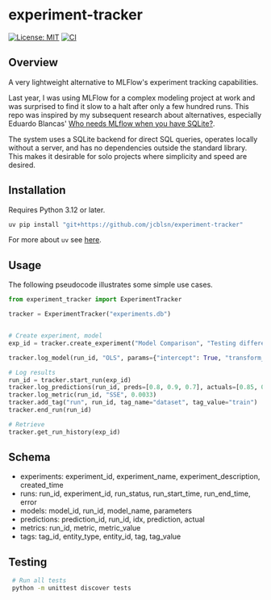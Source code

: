 # experiment-tracker

[![License: MIT](https://img.shields.io/badge/License-MIT-yellow.svg)](https://opensource.org/licenses/MIT)
[![CI](https://github.com/jcblsn/experiment-tracker/actions/workflows/ci.yml/badge.svg)](https://github.com/jcblsn/experiment-tracker/actions/workflows/ci.yml)

## Overview

A very lightweight alternative to MLFlow's experiment tracking capabilities.

Last year, I was using MLFlow for a complex modeling project at work and was surprised to find it slow to a halt after only a few hundred runs. This repo was inspired by my subsequent research about alternatives, especially Eduardo Blancas' [Who needs MLflow when you have SQLite?](https://ploomber.io/blog/experiment-tracking/).

The system uses a SQLite backend for direct SQL queries, operates locally without a server, and has no dependencies outside the standard library. This makes it desirable for solo projects where simplicity and speed are desired.

## Installation

Requires Python 3.12 or later.

```bash
uv pip install "git+https://github.com/jcblsn/experiment-tracker"
```

For more about `uv` see [here](https://docs.astral.sh/uv/).

## Usage

The following pseudocode illustrates some simple use cases.

```python
from experiment_tracker import ExperimentTracker

tracker = ExperimentTracker("experiments.db")


# Create experiment, model
exp_id = tracker.create_experiment("Model Comparison", "Testing different algorithms")

tracker.log_model(run_id, "OLS", params={"intercept": True, "transform_response": "log"})

# Log results
run_id = tracker.start_run(exp_id)
tracker.log_predictions(run_id, preds=[0.8, 0.9, 0.7], actuals=[0.85, 0.88, 0.72])
tracker.log_metric(run_id, "SSE", 0.0033)
tracker.add_tag("run", run_id, tag_name="dataset", tag_value="train")
tracker.end_run(run_id)

# Retrieve
tracker.get_run_history(exp_id)
```

## Schema

- experiments: experiment_id, experiment_name, experiment_description, created_time
- runs: run_id, experiment_id, run_status, run_start_time, run_end_time, error
- models: model_id, run_id, model_name, parameters
- predictions: prediction_id, run_id, idx, prediction, actual
- metrics: run_id, metric, metric_value
- tags: tag_id, entity_type, entity_id, tag, tag_value

## Testing

 ```bash
  # Run all tests
  python -m unittest discover tests
```